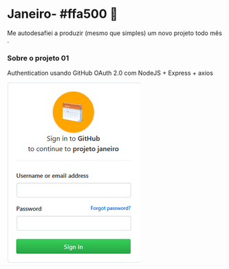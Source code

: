 # Janeiro- #ffa500 :date:
Me autodesafiei a produzir (mesmo que simples) um novo projeto todo mês .

### Sobre o projeto 01

Authentication usando GitHub OAuth 2.0 com NodeJS + Express + axios 

![Screenshot](src\public\assets\Screenshot.png)


